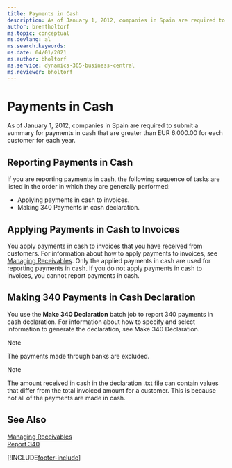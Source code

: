 ```yaml
---
title: Payments in Cash
description: As of January 1, 2012, companies in Spain are required to submit a summary for payments in cash that are greater than EUR 6.000.00 for each customer for each year.
author: brentholtorf
ms.topic: conceptual
ms.devlang: al
ms.search.keywords:
ms.date: 04/01/2021
ms.author: bholtorf
ms.service: dynamics-365-business-central
ms.reviewer: bholtorf
---
```

# Payments in Cash
As of January 1, 2012, companies in Spain are required to submit a summary for payments in cash that are greater than EUR 6.000.00 for each customer for each year.  

## Reporting Payments in Cash  
If you are reporting payments in cash, the following sequence of tasks are listed in the order in which they are generally performed:  

- Applying payments in cash to invoices.  
- Making 340 Payments in cash declaration.  

## Applying Payments in Cash to Invoices  
You apply payments in cash to invoices that you have received from customers. For information about how to apply payments to invoices, see [Managing Receivables](../../receivables-manage-receivables.md). Only the applied payments in cash are used for reporting payments in cash. If you do not apply payments in cash to invoices, you cannot report payments in cash.  

## Making 340 Payments in Cash Declaration  
You use the **Make 340 Declaration** batch job to report 340 payments in cash declaration. For information about how to specify and select information to generate the declaration, see Make 340 Declaration.  

> [!NOTE]  
>  The payments made through banks are excluded.  

> [!NOTE]  
>  The amount received in cash in the declaration .txt file can contain values that differ from the total invoiced amount for a customer. This is because not all of the payments are made in cash.  

## See Also  
[Managing Receivables](../../receivables-manage-receivables.md)     
 [Report 340](report-340.md)


[!INCLUDE[footer-include](../../includes/footer-banner.md)]
